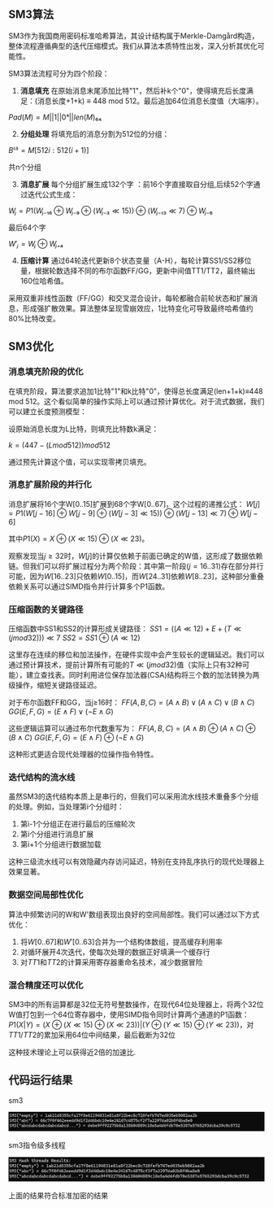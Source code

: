 ## SM3算法

SM3作为我国商用密码标准哈希算法，其设计结构属于Merkle-Damgård构造，整体流程遵循典型的迭代压缩模式。我们从算法本质特性出发，深入分析其优化可能性。

SM3算法流程可分为四个阶段：

1. **消息填充**
  在原始消息末尾添加比特"1"，然后补k个"0"，使得填充后长度满足：(消息长度+1+k) ≡ 448 mod 512。最后追加64位消息长度值（大端序）。

  $Pad(M) = M || 1 || 0ᵏ || len(M)₆₄$

2. **分组处理**
  将填充后的消息分割为512位的分组：

  $B⁽ⁱ⁾ = M[512i:512(i+1)]$

  共n个分组

3. **消息扩展**
  每个分组扩展生成132个字 ：前16个字直接取自分组,后续52个字通过迭代公式生成：

  $Wⱼ = P1(Wⱼ₋₁₆⊕Wⱼ₋₉⊕(Wⱼ₋₃≪15))⊕(Wⱼ₋₁₃≪7)⊕Wⱼ₋₆$

  最后64个字

  $W'ⱼ = Wⱼ⊕Wⱼ₊₄$

4. **压缩计算**
  通过64轮迭代更新8个状态变量（A-H），每轮计算SS1/SS2移位量，根据轮数选择不同的布尔函数FF/GG，更新中间值TT1/TT2，最终输出160位哈希值。

采用双重非线性函数（FF/GG）和交叉混合设计，每轮都融合前轮状态和扩展消息，形成强扩散效果。算法整体呈现雪崩效应，1比特变化可导致最终哈希值约80%比特改变。



## SM3优化

### 消息填充阶段的优化

在填充阶段，算法要求追加1比特"1"和k比特"0"，使得总长度满足(len+1+k)≡448 mod 512。这个看似简单的操作实际上可以通过预计算优化。对于流式数据，我们可以建立长度预测模型：

设原始消息长度为L比特，则填充比特数k满足：

$k = (447 - (L mod 512)) mod 512$

通过预先计算这个值，可以实现零拷贝填充。

### 消息扩展阶段的并行化

消息扩展将16个字W[0..15]扩展到68个字W[0..67]，这个过程的递推公式：
$W[j] = P1(W[j-16]⊕W[j-9]⊕(W[j-3]≪15))⊕(W[j-13]≪7)⊕W[j-6]$

其中$P1(X)=X⊕(X≪15)⊕(X≪23)$。

观察发现当$j≥32$时，$W[j]$的计算仅依赖于前面已确定的W值，这形成了数据依赖链。但我们可以将扩展过程分为两个阶段：其中第一阶段$(j=16..31)$存在部分并行可能，因为$W[16..23]$只依赖$W[0..15]$，而$W[24..31]$依赖$W[8..23]$，这种部分重叠依赖关系可以通过SIMD指令并行计算多个P1函数。

### 压缩函数的关键路径

压缩函数中SS1和SS2的计算形成关键路径：
$SS1 = ((A≪12)+E+(T≪(j mod 32)))≪7$
$SS2 = SS1⊕(A≪12)$

这里存在连续的移位和加法操作，在硬件实现中会产生较长的逻辑延迟。我们可以通过预计算技术，提前计算所有可能的$T≪(j mod 32)$值（实际上只有32种可能），建立查找表。同时利用进位保存加法器(CSA)结构将三个数的加法转换为两级操作，缩短关键路径延迟。

对于布尔函数FF和GG，当j≥16时：
$FF(A,B,C) = (A∧B)∨(A∧C)∨(B∧C)$
$GG(E,F,G) = (E∧F)∨(¬E∧G)$

这些逻辑运算可以通过布尔代数重写为：
$FF(A,B,C) = (A∧B)⊕(A∧C)⊕(B∧C)$
$GG(E,F,G) = (E∧F)⊕(¬E∧G)$

这种形式更适合现代处理器的位操作指令特性。

### 迭代结构的流水线

虽然SM3的迭代结构本质上是串行的，但我们可以采用流水线技术重叠多个分组的处理。例如，当处理第i个分组时：

1. 第i-1个分组正在进行最后的压缩轮次
2. 第i个分组进行消息扩展
3. 第i+1个分组进行数据加载

这种三级流水线可以有效隐藏内存访问延迟，特别在支持乱序执行的现代处理器上效果显著。

### 数据空间局部性优化

算法中频繁访问的W和W'数组表现出良好的空间局部性。我们可以通过以下方式优化：

1. 将$W[0..67]$和$W'[0..63]$合并为一个结构体数组，提高缓存利用率
2. 对循环展开4次迭代，使每次处理的数据正好填满一个缓存行
3. 对$TT1$和$TT2$的计算采用寄存器重命名技术，减少数据冒险

### 混合精度还可以优化

SM3中的所有运算都是32位无符号整数操作，在现代64位处理器上，将两个32位W值打包到一个64位寄存器中，使用SIMD指令同时计算两个通道的P1函数：
$P1(X|Y) = (X⊕(X≪15)⊕(X≪23)) | (Y⊕(Y≪15)⊕(Y≪23))$，对$TT1/TT2$的累加采用64位中间结果，最后截断为32位

这种技术理论上可以获得近2倍的加速比.



## 代码运行结果

sm3

![image2.png](https://github.com/eterna1ove1/luojiayu_202200460142/blob/main/images/image2.png?raw=true)

sm3指令级多线程

![image3.png](https://github.com/eterna1ove1/luojiayu_202200460142/blob/main/images/image3.png?raw=true)

上面的结果符合标准加密的结果